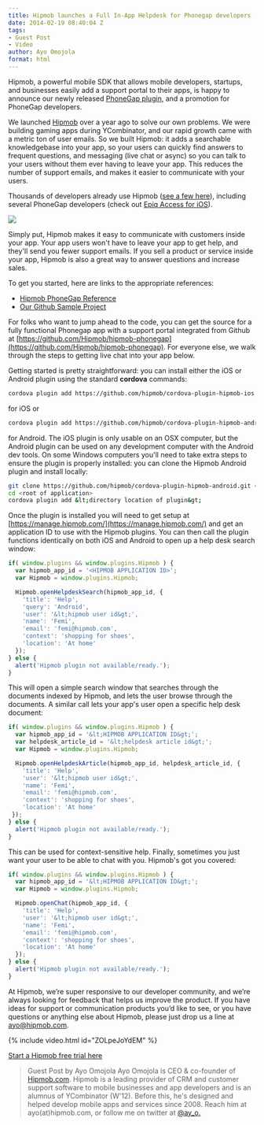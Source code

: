 ```yaml
---
title: Hipmob launches a Full In-App Helpdesk for Phonegap developers
date: 2014-02-19 08:40:04 Z
tags:
- Guest Post
- Video
author: Ayo Omojola
format: html
---
```


Hipmob, a powerful mobile SDK that allows mobile developers, startups, and businesses easily add a support portal to their apps, is happy to announce our newly released [PhoneGap plugin](http://www.hipmob.com/phonegap.html), and a promotion for PhoneGap developers.

We launched [Hipmob](http://www.hipmob.com/) over a year ago to solve our own problems. We were building gaming apps during YCombinator, and our rapid growth came with a metric ton of user emails. So we built Hipmob: it adds a searchable knowledgebase into your app, so your users can quickly find answers to frequent questions, and messaging (live chat or async) so you can talk to your users without them ever having to leave your app. This reduces the number of support emails, and makes it easier to communicate with your users.

Thousands of developers already use Hipmob ([see a few here](http://www.hipmob.com/gallery.html)), including several PhoneGap developers (check out [Epiq Access for iOS](https://itunes.apple.com/app/id694277147)).

![](https://phonegap.com/uploads/2014/02/hipmob.jpg)

Simply put, Hipmob makes it easy to communicate with customers inside your app. Your app users won't have to leave your app to get help, and they'll send you fewer support emails. If you sell a product or service inside your app, Hipmob is also a great way to answer questions and increase sales.

To get you started, here are links to the appropriate references:

* [Hipmob PhoneGap Reference](http://www.hipmob.com/phonegap.html)
* [Our Github Sample Project](https://github.com/Hipmob/hipmob-phonegap)

For folks who want to jump ahead to the code, you can get the source for a fully functional Phonegap app with a support portal integrated from Github at [https://github.com/Hipmob/hipmob-phonegap](https://github.com/Hipmob/hipmob-phonegap). For everyone else, we walk through the steps to getting live chat into your app below.

Getting started is pretty straightforward: you can install either the iOS or Android plugin using the standard **cordova** commands:

```sh
cordova plugin add https://github.com/hipmob/cordova-plugin-hipmob-ios.git
```

for iOS or

```sh
cordova plugin add https://github.com/hipmob/cordova-plugin-hipmob-android.git
```

for Android. The iOS plugin is only usable on an OSX computer, but the Android plugin can be used on any development computer with the Android dev tools. On some Windows computers you'll need to take extra steps to ensure the plugin is properly installed: you can clone the Hipmob Android plugin and install locally:

```sh
git clone https://github.com/hipmob/cordova-plugin-hipmob-android.git <directory location of plugin>
cd <root of application>
cordova plugin add &lt;directory location of plugin&gt;
```

Once the plugin is installed you will need to get setup at [https://manage.hipmob.com/](https://manage.hipmob.com/) and get an application ID to use with the Hipmob plugins. You can then call the plugin functions identically on both iOS and Android to open up a help desk search window:

```js
if( window.plugins && window.plugins.Hipmob ) {
  var hipmob_app_id = '<HIPMOB APPLICATION ID>';
  var Hipmob = window.plugins.Hipmob;

  Hipmob.openHelpdeskSearch(hipmob_app_id, {
    'title': 'Help',
    'query': 'Android',
    'user': '&lt;hipmob user id&gt;',
    'name': 'Femi',
    'email': 'femi@hipmob.com',
    'context': 'shopping for shoes',
    'location': 'At home'
  });
} else {
  alert('Hipmob plugin not available/ready.');
}
```

This will open a simple search window that searches through the documents indexed by Hipmob, and lets the user browse through the documents. A similar call lets your app's user open a specific help desk document:

```js
if( window.plugins && window.plugins.Hipmob ) {
  var hipmob_app_id = '&lt;HIPMOB APPLICATION ID&gt;';
  var helpdesk_article_id = '&lt;helpdesk article id&gt;';
  var Hipmob = window.plugins.Hipmob;

  Hipmob.openHelpdeskArticle(hipmob_app_id, helpdesk_article_id, {
    'title': 'Help',
    'user': '&lt;hipmob user id&gt;',
    'name': 'Femi',
    'email': 'femi@hipmob.com',
    'context': 'shopping for shoes',
    'location': 'At home'
 });
} else {
  alert('Hipmob plugin not available/ready.');
}
```

This can be used for context-sensitive help. Finally, sometimes you just want your user to be able to chat with you. Hipmob's got you covered:

```js
if( window.plugins && window.plugins.Hipmob ) {
  var hipmob_app_id = '&lt;HIPMOB APPLICATION ID&gt;';
  var Hipmob = window.plugins.Hipmob;

  Hipmob.openChat(hipmob_app_id, {
    'title': 'Help',
    'user': '&lt;hipmob user id&gt;',
    'name': 'Femi',
    'email': 'femi@hipmob.com',
    'context': 'shopping for shoes',
    'location': 'At home'
  });
} else {
  alert('Hipmob plugin not available/ready.');
}
```

At Hipmob, we’re super responsive to our developer community, and we’re always looking for feedback that helps us improve the product. If you have ideas for support or communication products you’d like to see, or you have questions or anything else about Hipmob, please just drop us a line at [ayo@hipmob.com](mailto:ayo@hipmob.com).

{% include video.html id="ZOLpeJoYdEM" %}

[Start a Hipmob free trial here](http://hipmob.com/helpdesk/hd1.html)

> Guest Post by Ayo Omojola
> Ayo Omojola is CEO & co-founder of [Hipmob.com](http://hipmob.com). Hipmob is a leading provider of CRM and customer support software to mobile businesses and app developers and is an alumnus of YCombinator (W'12). Before this, he's designed and helped develop mobile apps and services since 2008\. Reach him at ayo(at)hipmob.com, or follow me on twitter at [@ay_o.](http://twitter.com/ay_o)
